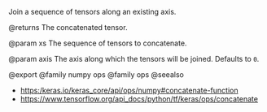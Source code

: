 Join a sequence of tensors along an existing axis.

@returns
    The concatenated tensor.

@param xs
The sequence of tensors to concatenate.

@param axis
The axis along which the tensors will be joined. Defaults to `0`.

@export
@family numpy ops
@family ops
@seealso
+ <https:/keras.io/keras_core/api/ops/numpy#concatenate-function>
+ <https://www.tensorflow.org/api_docs/python/tf/keras/ops/concatenate>
